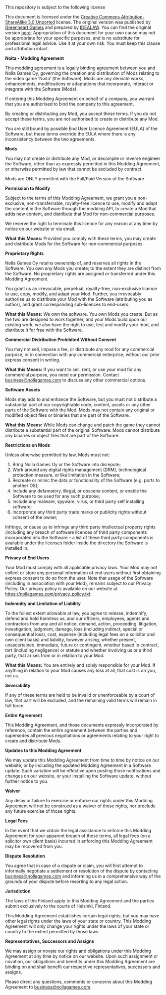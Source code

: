 This repository is subject to the following license

This document is licensed under the [Creative Commons Attribution-ShareAlike 3.0 Unported](http://creativecommons.org/licenses/by-sa/3.0/) license. The original version was published by [Greenheart Games](http://www.greenheartgames.com/) and prepared by [IDEALAW](http://www.idealaw.com.au). You can find the original version [here](http://files.greenheartgames.com/legal/GDT-Moddingv100.rtf). Appropriation of this document for your own cause may not be appropriate for your specific purposes, and is no substitute for professional legal advice. Use it at your own risk. You must keep this clause and attribution intact.

**Noita - Modding Agreement**

This modding agreement is a legally binding agreement between you and Nolla Games Oy, governing the creation and distribution of Mods relating to the video game ‘Noita’ (the Software). Mods are any derivate works, enhancements, modifications or adaptations that incorporate, interact or integrate with the Software (Mods).

If entering this Modding Agreement on behalf of a company, you warrant that you are authorised to bind the company to this agreement.

By creating or distributing any Mod, you accept these terms. If you do not accept these terms, you are not authorised to create or distribute any Mod.

You are still bound by possible End User Licence Agreement (EULA) of the Software, but these terms override the EULA where there is any inconsistency between the two agreements.

**Mods**

You may not create or distribute any Mod, or decompile or reverse engineer the Software, other than as expressly permitted in this Modding Agreement, or otherwise permitted by law that cannot be excluded by contract.

Mods are ONLY permitted with the Full/Paid Version of the Software.

**Permission to Modify**

Subject to the terms of this Modding Agreement, we grant you a non-exclusive, non-transferrable, royalty-free licence to use, modify and adapt the content in the Software through the modding API, to create a Mod that adds new content, and distribute that Mod for non-commercial purposes.

We reserve the right to terminate this licence for any reason at any time by notice on our website or via email.

**What this Means:** Provided you comply with these terms, you may create and distribute Mods for the Software for non-commercial purposes.

**Proprietary Rights**

Nolla Games Oy retains ownership of, and reserves all rights in the Software. You own any Mods you create; to the extent they are distinct from the Software. No proprietary rights are assigned or transferred under this Modding Agreement.

You grant us an irrevocable, perpetual, royalty-free, non-exclusive licence to use, copy, modify, and adapt your Mod. Further, you irrevocably authorise us to distribute your Mod with the Software (attributing you as author), and grant corresponding sub-licences to end-users.

**What this Means:** We own the software. You own Mods you create. But as the two are designed to work together, and your Mods build upon our existing work, we also have the right to use, test and modify your mod, and distribute it for free with the Software.

**Commercial Distribution Prohibited Without Consent**

You may not sell, impose a fee, or distribute any mod for any commercial purpose, or in connection with any commercial enterprise, without our prior express consent in writing.

**What this Means:** If you want to sell, rent, or use your mod for any commercial purpose, you need our permission. Contact business@nollagames.com to discuss any other commercial options.

**Software Assets**

Mods may add to and enhance the Software, but you must not distribute a substantial part of our copyrightable code, content, assets or any other parts of the Software with the Mod. Mods may not contain any original or modified object files or binaries that are part of the Software.

**What this Means:** While Mods can change and patch the game they cannot distribute a substantial part of the original Software. Mods cannot distribute any binaries or object files that are part of the Software.

**Restrictions on Mods**

Unless otherwise permitted by law, Mods must not:

1) Bring Nolla Games Oy or the Software into disrepute;
1) Work around any digital rights management (DRM), technological protection measure,  or like limitation in the Software;
1) Recreate or mimic the data or functionality of the Software (e.g. ports to another OS);
1) Include any defamatory, illegal, or obscene content, or enable the Software to be used for any such purpose;
1) Include any malware, spyware, virus, or third party self installing software;
1) Incorporate any third party trade marks or publicity rights without consent of the owner;

Infringe, or cause us to infringe any third party intellectual property rights (including any breach of software licences of third party components incorporated into the Software – a list of these third party components is available under the licenses folder inside the directory the Software is installed in.

**Privacy of End Users**

Your Mod must comply with all applicable privacy laws. Your Mod may not collect or store any personal information of end users without first obtaining express consent to do so from the user. Note that usage of the Software (including in association with your Mod), remains subject to our Privacy Policy. Our privacy policy is available on our website at <https://nollagames.com/privacy_policy.txt>.

**Indemnity and Limitation of Liability**

To the fullest extent allowable at law, you agree to release, indemnify, defend and hold harmless us, and our officers, employees, agents and contractors from any and all notice, demand, action, proceeding, litigation, investigation, judgment, damage, loss (including indirect, special or consequential loss), cost, expense (including legal fees on a solicitor and own client basis) and liability, however arising, whether present, unascertained, immediate, future or contingent, whether based in contract, tort (including negligence) or statute and whether involving us or a third party, that arises from or in relation to your Mod.

**What this Means:** You are entirely and solely responsible for your Mod. If anything in relation to your Mod causes any loss at all, that cost is on you, not us.

**Severability**

If any of these terms are held to be invalid or unenforceable by a court of law, that part will be excluded, and the remaining valid terms will remain in full force.

**Entire Agreement**

This Modding Agreement, and those documents expressly incorporated by reference, contain the entire agreement between the parties and supersedes all previous negotiations or agreements relating to your right to create and distribute Mods.

**Updates to this Modding Agreement**

We may update this Modding Agreement from time to time by notice on our website, or by including the updated Modding Agreement in a Software update. Such variation will be effective upon posting those notifications and changes on our website, or your installing the Software update, without further notice to you.

**Waiver**

Any delay or failure to exercise or enforce our rights under this Modding Agreement will not be construed as a waiver of those rights, nor preclude any future exercise of those rights.

**Legal Fees**

In the event that we obtain the legal assistance to enforce this Modding Agreement for your apparent breach of these terms, all legal fees (on a solicitor own client basis) incurred in enforcing this Modding Agreement may be recovered from you.

**Dispute Resolution**

You agree that in case of a dispute or claim, you will first attempt to informally negotiate a settlement or resolution of the dispute by contacting [business@nollagames.com](mailto:legal@greenheartgames.com) and informing us in a comprehensive way of the grounds of your dispute before resorting to any legal action.

**Jurisdiction**

The laws of the Finland apply to this Modding Agreement and the parties submit exclusively to the courts of Helsinki, Finland.

This Modding Agreement establishes certain legal rights, but you may have other legal rights under the laws of your state or country. This Modding Agreement will only change your rights under the laws of your state or country to the extent permitted by those laws.

**Representatives, Successors and Assigns**

We may assign or novate our rights and obligations under this Modding Agreement at any time by notice on our website. Upon such assignment or novation, our obligations and benefits under this Modding Agreement are binding on and shall benefit our respective representatives, successors and assigns.

Please direct any questions, comments or concerns about this Modding Agreement to [business@nollagames.com](mailto:legal@greenheartgames.com).
